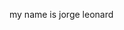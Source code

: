 my name is jorge leonard

<script src="https://gist.github.com/GrooveCS/106d09ca043c3613dc691a9ffb8d06c0.js"></script>
